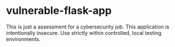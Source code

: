 # vulnerable-flask-app
This is just a assessment for a cybersecurity job. This application is intentionally insecure. Use strictly within controlled, local testing environments.
